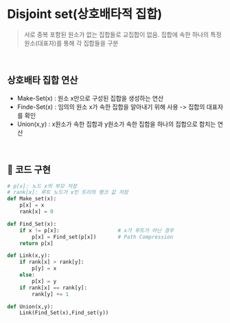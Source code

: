 # Disjoint set(상호배타적 집합)

> 서로 중복 포함된 원소가 없는 집합들로 교집합이 없음. 집합에 속한 하나의 특정 원소(대표자)를 통해 각 집합들을 구분

<br>

## 상호배타 집합 연산

- Make-Set(x) : 원소 x만으로 구성된 집합을 생성하는 연산
- Finde-Set(x) : 임의의 원소 x가 속한 집합을 알아내기 위해 사용 -> 집합의 대표자를 확인
- Union(x,y) : x원소가 속한 집합과 y원소가 속한 집합을 하나의 집합으로 합치는 연산

<br>

## &#128240; 코드 구현

```python
# p[x]: 노드 x의 부모 저장
# rank[x]: 루트 노드가 x인 트리의 랭크 값 저장
def Make_set(x):
    p[x] = x
    rank[x] = 0

def Find_Set(x):
    if x != p[x]:                   # x가 루트가 아닌 경우
        p[x] = Find_set(p[x])       # Path Compression
    return p[x]

def Link(x,y):
    if rank[x] > rank[y]:
        p[y] = x
    else:
        p[x] = y
    if rank[x] == rank[y]:
        rank[y] += 1

def Union(x,y):
    Link(Find_Set(x),Find_set(y))   
```



